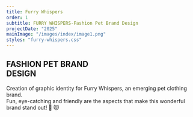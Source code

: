 ```yaml
---
title: Furry Whispers
order: 1
subtitle: FURRY WHISPERS-Fashion Pet Brand Design
projectDate: "2025"
mainImage: "/images/index/image1.png"
styles: "furry-whispers.css"
---
```

<section class="section">
    <div class="description-container">
        <h1 class="title">FASHION PET BRAND<br>DESIGN</h1>
        <p class="description">Creation of graphic identity for Furry Whispers, an emerging pet clothing brand.
        <br>Fun, eye-catching and friendly are the aspects that make this wonderful brand stand out! 🐶 😻</p>
    </div>
    <div class="grid container">
        <div class="img-container logo">
            <img src="/images/furry-whispers/FW-LOGO.jpg" alt="" class="img modal-trigger">
        </div>
        <div class="img-container">
            <img src="/images/furry-whispers/FW-BOX MOCKUP.jpg" alt="" class="img modal-trigger">
        </div>
        <div class="grid one">
            <div class="img-container">
                <img src="/images/furry-whispers/FW-RED.png" alt="" class="img modal-trigger">
            </div>
            <div class="img-container">
                <img src="/images/furry-whispers/FW-ORANGE.png" alt="" class="img modal-trigger">
            </div>
            <div class="img-container">
                <img src="/images/furry-whispers/FW-BLACK.jpg" alt="" class="img modal-trigger">
            </div>
        </div>
        <div class="img-container">
            <img src="/images/furry-whispers/FW.DOG.jpg" alt="" class="img modal-trigger">
        </div>
        <div class="img-container">
            <img src="/images/furry-whispers/FW-LABELS.jpg" alt="" class="img modal-trigger">
        </div>
    </div>
</section>